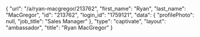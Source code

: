 {
    "url": "\/a\/ryan-macgregor\/213762",
    "first_name": "Ryan",
    "last_name": "MacGregor",
    "id": "213762",
    "login_id": "1759121",
    "data": {
        "profilePhoto": null,
        "job_title": "Sales Manager"
    },
    "type": "captivate",
    "layout": "ambassador",
    "title": "Ryan MacGregor"
}
